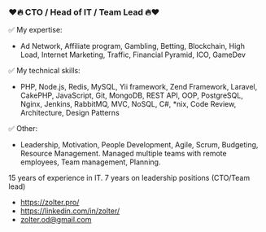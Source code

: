### ❤🔥 CTO / Head of IT / Team Lead 🔥❤

✅ My expertise: 
- Ad Network, Affiliate program, Gambling, Betting, Blockchain, High Load, Internet Marketing, Traffic, Financial Pyramid, ICO, GameDev

✅ My technical skills: 
- PHP, Node.js, Redis, MySQL, Yii framework, Zend Framework, Laravel, CakePHP, JavaScript, Git, MongoDB, REST API, OOP, PostgreSQL, Nginx, Jenkins, RabbitMQ, MVC, NoSQL, C#, *nix, Code Review, Architecture, Design Patterns

✅ Other: 
 - Leadership, Motivation, People Development, Agile, Scrum, Budgeting, Resource Management. Managed multiple teams with remote employees, Team management, Planning.

15 years of experience in IT. 7 years on leadership positions (CTO/Team lead)
  
 - https://zolter.pro/
 - https://linkedin.com/in/zolter/
 - zolter.od@gmail.com
